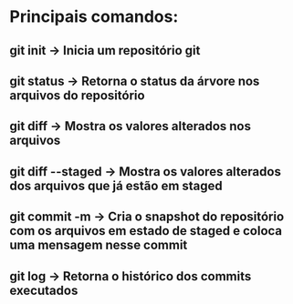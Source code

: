 # Principais comandos:
## git init -> Inicia um repositório git
## git status -> Retorna o status da árvore nos arquivos do repositório
## git diff -> Mostra os valores alterados nos arquivos
## git diff --staged -> Mostra os valores alterados dos arquivos que já estão em staged
## git commit -m -> Cria o snapshot do repositório com os arquivos em estado de staged e coloca uma mensagem nesse commit
## git log -> Retorna o histórico dos commits executados
